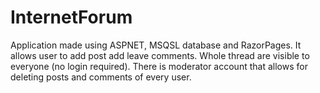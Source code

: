 # InternetForum
Application made using ASPNET, MSQSL database and RazorPages. It allows user to add post add leave comments. Whole thread are visible to everyone (no login required).
There is moderator account that allows for deleting posts and comments of every user.


